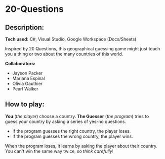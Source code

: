 # 20-Questions

## Description:
**Tech used:** C#, Visual Studio, Google Workspace (Docs/Sheets)

Inspired by 20 Questions, this geographical guessing game might just teach you a thing or two about the many countries of this world.

**Collaborators:**
  - Jayson Packer
  - Mariana Espinal
  - Olivia Gauthier
  - Pearl Walker

## How to play:

**You** (*the player*) choose a country.
**The Guesser** (*the program*) tries to guess your country by asking a series of yes-no questions.
  - If the program guesses the right country, the player loses. 
  - If the program guesses the wrong country, the player wins.

When the program loses, it learns by asking the player about their country. You can't win the same way twice, so *think carefully*!


